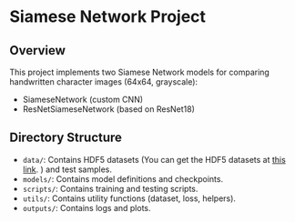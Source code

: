 # Siamese Network Project

## Overview
This project implements two Siamese Network models for comparing handwritten character images (64x64, grayscale):
- SiameseNetwork (custom CNN)
- ResNetSiameseNetwork (based on ResNet18)

## Directory Structure
- `data/`: Contains HDF5 datasets (You can get the HDF5 datasets at [this link](https://drive.google.com/drive/folders/1kTcnoU773tdvbDB94knD6g8Ien8qMhHf).
) and test samples.
- `models/`: Contains model definitions and checkpoints.
- `scripts/`: Contains training and testing scripts.
- `utils/`: Contains utility functions (dataset, loss, helpers).
- `outputs/`: Contains logs and plots.